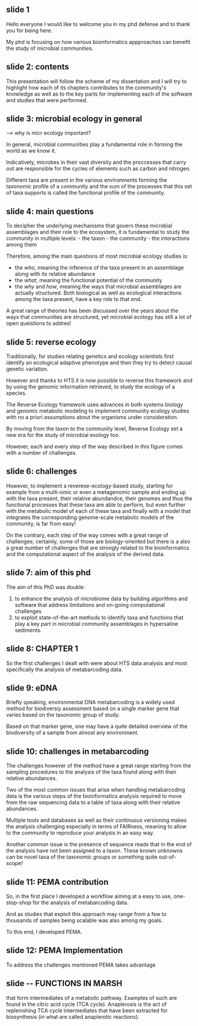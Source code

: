 ## slide 1 

Hello everyone 
I would like to welcome you in my phd defense and to thank you for being here. 

My phd is focusing on how various bioinformatics appproaches can benefit the study of microbial communities. 

## slide 2: contents

This presentation will follow the scheme of my dissertation and I will try to highlight 
how each of its chapters contributes to the community's knowledge 
as well as 
to the key parts for implementing each of the software and studies that were performed. 


## slide 3: microbial ecology in general


--> why is micr ecology important?

In general, microbial communities play a fundamental role in forming the world as we know it. 

Indicatively, microbes in their vast diversity and the proccesses that carry out 
are responsible for the cycles of elements such as carbon and nitrogen.

Different taxa are present in the various environments forming the taxonomic profile of a community
and the sum of the processes that this set of taxa supports is called the functional profile of the community. 



## slide 4: main questions

To decipher the underlying mechanisms that govern these microbial assemblages and their role to the ecosystem, 
it is fundamental to study the community in multiple levels: 
    - the taxon 
    - the community 
    - the interactions among them 


Therefore, among the main questions of most microbial ecology studies is: 
 * the *who*, meaning the inference of the taxa present in an assemblage along with its relative abundance 
 * the *what*, meaning the functional potential of the community 
 * the *why* and *how*, meaning the ways that microbial assemblages are actually structured. Both biological as well as ecological interactions among the taxa present, have a key role to that end.

A great range of theories has been discussed over the years 
about the ways that communities are structured, yet 
microbial ecology has still a lot of open queistions to addres!


<!-- zero-sum game:  the result is an advantage for one side and an equivalent loss for the other; therefore the net improvement in benefit of the game is zero.  -->

## slide 5: reverse ecology 

Traditionally, for studies relating genetics and ecology scientists
first identify an ecological adaptive phenotype and then they try to detect causal genetic variation.

However and thanks to HTS 
it is now possible to reverse this framework and by using the genomic information retrieved, to study the ecology of a species.

The Reverse Ecology framework uses advances in both systems
biology and genomic metabolic modeling to implement community ecology studies with
no a priori assumptions about the organisms under consideration. 

By moving from the taxon to the community level, Reverse Ecology set a new era for the study of microbial exology too. 

However, each and every step of the way described in this figure
comes with a number of challenges. 

## slide 6: challenges

However, to implement a reverese-ecology-based study, 
starting for example from a multi-omic or even a metagenomic sample 
and ending up with the taxa present, their relative abundandce, 
their genomes and thus the functional processes that these taxa 
are able to perform, but even further 
with the metabolic model of each of these taxa and finally with 
a model that integrates the corresponding genome-scale metabolic models of the community, is far from easy! 

On the contrary, each step of the way comes with a great range of challenges; 
certainly, some of those are biology-oriented but there is a also 
a great number of challenges that are strongly related to the 
bioinformatics and the computational aspect of the analysis of the derived data. 


## slide 7: aim of this phd

The aim of this PhD was double:
1. to enhance the analysis of microbiome data by building algorithms and software
that address limitations and on-going computational challenges
2. to exploit state-of-the-art methods to identify taxa and functions that play a key
part in microbial community assemblages in hypersaline sediments.


## slide 8: CHAPTER 1 

So the first challenges I dealt with were about HTS data analysis and most specifically the analysis of metabarcoding data. 

## slide 9: eDNA 

Briefly speaking, environmental DNA metabarcoding is a widely used method for biodiversiy assessment based on a single marker gene that varies based on the taxonomic group of study. 

Based on that marker gene, one may have a quite detailed overview of the biodiversity of a sample from almost any environment. 


## slide 10: challenges in metabarcoding 

The challenges however of the method have a great range 
starting from the sampling procedures to the analysis of the taxa found along with their relative abundances. 

Two of the most common issues that arise when handling
metabarcoding data is the various steps of the 
bioinformatics analysis required to move from the raw sequencing data to a table of taxa along with their relative abundances. 

Multiple tools and databases as well as their continuous versioning makes the analysis challenging especially in terms of FAIRness, meaning to allow to the community to reproduce your analysis in an easy way. 

Another common issue is the presence of sequence reads that in the end of the analysis have not been assigned to a taxon. 
These known unknowns can be novel taxa of the taxonomic groups 
or something quite out-of-scope! 


## slide 11: PEMA contribution 

So, in the first place I developed a workflow aiming at a
easy to use, 
one-stop-shop for the analysis of metabarcoding data. 

And as studies that exploit this approach may range 
from a few to thousands of samples being scalable was also 
among my goals. 

To this end, I developed PEMA. 


## slide 12: PEMA Implementation 


To address the challenges mentioned PEMA takes advantage 





















## slide   -- FUNCTIONS IN MARSH 

that form intermediates of a metabolic pathway. 
Examples of such are found in the citric acid cycle (TCA cycle).
Anaplerosis is the act of replenishing TCA cycle intermediates that have been extracted for biosynthesis (in what are called anaplerotic reactions).




